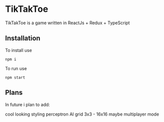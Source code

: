 # TikTakToe

TikTakToe is a game written in ReactJs + Redux + TypeScript

## Installation

To install use

```
npm i
```

To run use
```
npm start
```

## Plans
In future i plan to add:

cool looking styling
perceptron AI
grid 3x3 - 16x16
maybe multiplayer mode
